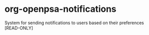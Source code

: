 # org-openpsa-notifications
System for sending notifications to users based on their preferences [READ-ONLY]

